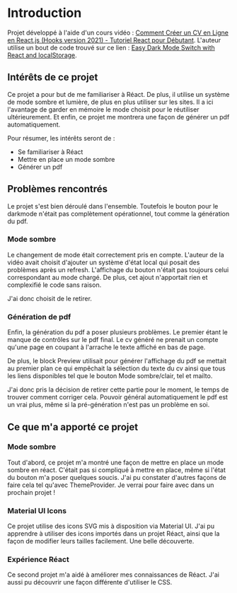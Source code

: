 # Introduction

Projet développé à l'aide d'un cours vidéo : [Comment Créer un CV en Ligne en React.js (Hooks version 2021) - Tutoriel React pour Débutant](https://www.youtube.com/watch?v=V6VdW5J2juE). L'auteur utilise un bout de code trouvé sur ce lien : [Easy Dark Mode Switch with React and localStorage](https://aleksandarpopovic.com/Easy-Dark-Mode-Switch-with-React-and-localStorage/).

## Intérêts de ce projet

Ce projet a pour but de me familiariser à Réact. De plus, il utilise un système de mode sombre et lumière, de plus en plus utiliser sur les sites. Il a ici l'avantage de garder en mémoire le mode choisit pour le réutiliser ultérieurement. Et enfin, ce projet me montrera une façon de générer un pdf automatiquement.

Pour résumer, les intérêts seront de :
- Se familiariser à Réact
- Mettre en place un mode sombre
- Générer un pdf

## Problèmes rencontrés 

Le projet s'est bien déroulé dans l'ensemble. Toutefois le bouton pour le darkmode n'était pas complètement opérationnel, tout comme la génération du pdf.

### Mode sombre

Le changement de mode était correctement pris en compte. L'auteur de la vidéo avait choisit d'ajouter un système d'état local qui posait des problèmes après un refresh. L'affichage du bouton n'était pas toujours celui correspondant au mode chargé. De plus, cet ajout n'apportait rien et complexifié le code sans raison.

J'ai donc choisit de le retirer.

### Génération de pdf

Enfin, la génération du pdf a poser plusieurs problèmes. Le premier étant le manque de contrôles sur le pdf final. Le cv généré ne prenait un compte qu'une page en coupant à l'arrache le texte affiché en bas de page.

De plus, le block Preview utilisait pour générer l'affichage du pdf se mettait au premier plan ce qui empêchait la sélection du texte du cv ainsi que tous les liens disponibles tel que le bouton Mode sombre/clair, tel et mailto.

J'ai donc pris la décision de retirer cette partie pour le moment, le temps de trouver comment corriger cela. Pouvoir général automatiquement le pdf est un vrai plus, même si la pré-génération n'est pas un problème en soi.

## Ce que m'a apporté ce projet

### Mode sombre

Tout d'abord, ce projet m'a montré une façon de mettre en place un mode sombre en réact. C'était pas si compliqué à mettre en place, même si l'état du bouton m'a poser quelques soucis. J'ai pu constater d'autres façons de faire cela tel qu'avec ThemeProvider. Je verrai pour faire avec dans un prochain projet !

### Material UI Icons

Ce projet utilise des icons SVG mis à disposition via Material UI. J'ai pu apprendre à utiliser des icons importés dans un projet Réact, ainsi que la façon de modifier leurs tailles facilement. Une belle découverte.

### Expérience Réact

Ce second projet m'a aidé à améliorer mes connaissances de Réact. J'ai aussi pu découvrir une façon différente d'utiliser le CSS.
